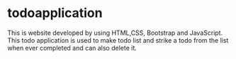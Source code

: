 # todoapplication
This is website developed by using HTML,CSS, Bootstrap and JavaScript. This todo application is used to make todo list and strike a todo from the list when ever completed and can also delete it.
